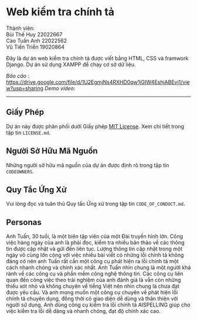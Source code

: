 # Web kiểm tra chính tả 

Thành viên:<br>
Bùi Thế Huy 22022667 <br>
Cao Tuấn Anh 22022562 <br>
Vũ Tiến Triển 19020864

Đây là dự án web kiểm tra chính tả được viết bằng HTML, CSS và framwork Django. Dự án sử dụng XAMPP để chạy cơ sở dữ liệu.


*Báo cáo* : https://drive.google.com/file/d/1U2EgmjNs4RXHD0qw1jGIW4EshjABEvj1/view?usp=sharing
*Demo video*: 

________________________________________________________________________________________________________________________________



## Giấy Phép

Dự án này được phân phối dưới Giấy phép [MIT License](LICENSE.md). Xem chi tiết trong tập tin `LICENSE.md`.

## Người Sở Hữu Mã Nguồn

Những người sở hữu mã nguồn của dự án được định rõ trong tập tin `CODEOWNERS`.

## Quy Tắc Ứng Xử

Vui lòng đọc và tuân thủ Quy tắc Ứng xử trong tập tin `CODE_OF_CONDUCT.md`.

## Personas

Anh Tuấn, 30 tuổi, là một biên tập viên của một Đài truyền hình lớn. Công việc hàng ngày của anh là phải đọc, kiểm tra nhiều bản thảo về các thông tin được cập nhật và gửi đến liên tục. Lượng thông tin cập nhật trong một ngày vô cùng lớn cộng với việc nhiều bài viết có những lỗi chính tả không đáng có nên anh Tuấn rất cần một công cụ phát hiện ra lỗi chính tả một cách nhanh chóng và chính xác nhất.
Anh Tuấn nhìn chung là một người khá rành về các công cụ và phần mềm công nghệ thông tin. Các công cụ liên quan đến công việc theo trải nghiệm của anh đánh giá là vẫn còn những thiếu xót nhỏ và không chuyên về tiếng Việt nên nhìn chung là chưa đạt được yêu cầu. Và anh mong muốn một công cụ chuyên về phát hiện lỗi chính tả chuyên dụng, đồng thời có giao diện dễ dùng và thân thiện với người sử dụng. Anh dùng công cụ kiểm tra lỗi chính tả AISPELLING giúp cho việc kiểm tra lỗi dễ dàng và nhanh chóng, đạt độ chính xác cao.

